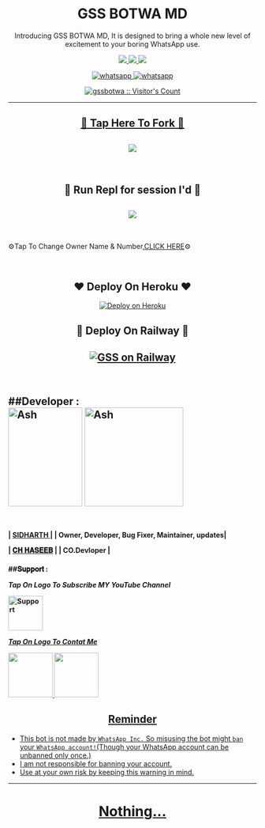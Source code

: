 
 <h1 align="center">GSS BOTWA MD</h1> 
<p align="center"> Introducing GSS BOTWA MD, It is designed to bring a whole new level of excitement to your boring WhatsApp use. </p>

<p align="center">
  <a href="https://github.com/gssbotwa">
    <img src="https://img.shields.io/github/followers/gssbotwa?style=flat-square&logo=github&color=black">
  <a href="https://github.com/gssbotwa/Gssbotwa2/stargazers"> 
     <img src="https://img.shields.io/github/stars/gssbotwa/Gssbotwa2?style=flat-square&logo=github&color=black">
   <a href="https://github.com/gssbotwa/Gssbotwa2/fork">
    <img src="https://img.shields.io/github/forks/gssbotwa/Gssbotwa2?style=flat-square&logo=github&color=black">
    
  
<p align="center"> 
    <a aria-label="Subscribe Me" href="https://www.youtube.com/@InnoxentTech?sub_confirmation=1" target="_blank">
   <img alt="whatsapp" src="https://img.shields.io/badge/Subscribe Yt-red?style=for-the-badge&logo=youtube&logoColor=white" />
    <a aria-label="Join our chats" href="https://whatsapp.com/channel/0029VaGvk6XId7nHNGfiRs0m" target="_blank">
   <img alt="whatsapp" src="https://img.shields.io/badge/Join Channel-25D366?style=for-the-badge&logo=whatsapp&logoColor=white" />
</p>
<p align="center"><img src="https://profile-counter.glitch.me/{gssbotwa}/count.svg" alt="gssbotwa :: Visitor's Count" /></p>

---

<h2 align="center"> 🔰 Tap Here To Fork 🔰 </h2>

<h2 align="center">
  <a href="https://github.com/Gssbotwa/Gssbotwa2/fork">
    <img src="https://img.shields.io/badge/FORK GSSBOTWA MD-h?color=white&style=for-the-badge&logo=stackshare" />
  </a>
</h2>
<br>
<h2 align="center"> 🍁  Run Repl for session I'd 🍁 </h2>

<h2 align="center">
  <a href="https://replit.com/@MHMODS/GSS-BOT-WA-PAIR?v=1">
    <img src="https://repl.it/badge/github/quiec/whatsasena" />
  </a>
</h2>
  <br>

 ⚙️Tap To Change Owner Name & Number,[CLICK HERE](https://github.com/gssbotwa/Gssbotwa2/blob/master/config.js)⚙️
  
<br>
<h2 align="center"> ❤  Deploy On Heroku  ❤ </h2>
<p align="center">
  <a href="https://heroku.com/deploy?template=https://github.com/gssbotwa/Gssbotwa2">
    <img title="A17 on Heroku" src="https://www.herokucdn.com/deploy/button.png" alt="Deploy on Heroku">
  </a>

<br>
<h2 align="center"> 🍃  Deploy On Railway  🍃 </h2>
<h2 align="center">
  <a href="https://railway.app/new">
    <img title="GSS on Railway" src="https://railway.app/button.svg" />
  </a>
</h2>

<br>

<h2 align="left">
##Developer :
 
<div align="LEFT">
  <a href="[https://github.com/gssbotwa]"><img src="https://github.com/gssbotwa.png" width="150" height="200" alt="Ash"/></a>
<a href="[https://github.com/chhaseeb47]"><img src="https://github.com/chhaseeb47.png" width="200" height="200" alt="Ash"/></a>
 </div>
<br>
<h4 align="left">

| [SIDHARTH ](https://github.com/gssbotwa) |
| Owner, Developer, Bug Fixer, Maintainer, updates|

| [𝐂𝐇 𝐇𝐀𝐒𝐄𝐄𝐁](https://github.com/chhaseeb47) |
| CO.Devloper |



<h4 align="left">
##𝐒𝐮𝐩𝐩𝐨𝐫𝐭 :
  
***Tap On Logo To Subscribe MY YouTube Channel***
</p>
 <p align="left">
  <a href="https://www.youtube.com/@SinghaniyaTech0744?sub_confirmation=1">
    <img alt=Support height="70" src="https://telegra.ph/file/eb6347e2764939fbbd35d.png"> 
  </p>
    
 ***Tap On Logo To Contat Me***
 <p align="left">
  <a href="mailto:bsid4961@gmail.com ">
    <img src="https://i.ibb.co/Kx8NXxT/mail-gmail-22737.png" align="centre" width="90" />
   <a href="https://wa.me/919142294671?text=Hi%20sid%20Sir...%20I%20need%20some%20help%20in%20Gss_Botwa">
    <img src="https://i.ibb.co/2MLVZwm/whatsapp-logo-icon-181644.png" align="centre" width="90" />


<h2 align="center">  Reminder
</h2>
   
- This bot is not made by `WhatsApp Inc.` So misusing the bot might `ban` your `WhatsApp account!`(Though your WhatsApp account can be unbanned only once.)
- I am not responsible for banning your account.
- Use at your own risk by keeping this warning in mind.

---

</p>
<h1 align="center"> Nothing...
</h1>

 <br><br>
